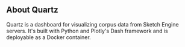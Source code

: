 ## About Quartz

Quartz is a dashboard for visualizing corpus data from Sketch Engine servers. It's built with Python and Plotly's Dash framework and is deployable as a Docker container.
